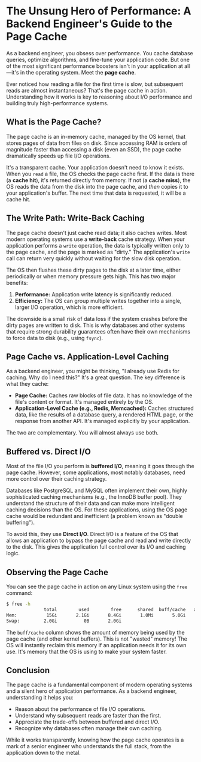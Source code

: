 # The Unsung Hero of Performance: A Backend Engineer's Guide to the Page Cache

As a backend engineer, you obsess over performance. You cache database queries, optimize algorithms, and fine-tune your application code. But one of the most significant performance boosters isn't in your application at all—it's in the operating system. Meet the **page cache**.

Ever noticed how reading a file for the first time is slow, but subsequent reads are almost instantaneous? That's the page cache in action. Understanding how it works is key to reasoning about I/O performance and building truly high-performance systems.

## What is the Page Cache?

The page cache is an in-memory cache, managed by the OS kernel, that stores pages of data from files on disk. Since accessing RAM is orders of magnitude faster than accessing a disk (even an SSD), the page cache dramatically speeds up file I/O operations.

It's a transparent cache. Your application doesn't need to know it exists. When you `read` a file, the OS checks the page cache first. If the data is there (a **cache hit**), it's returned directly from memory. If not (a **cache miss**), the OS reads the data from the disk into the page cache, and *then* copies it to your application's buffer. The next time that data is requested, it will be a cache hit.

## The Write Path: Write-Back Caching

The page cache doesn't just cache read data; it also caches writes. Most modern operating systems use a **write-back** cache strategy. When your application performs a `write` operation, the data is typically written only to the page cache, and the page is marked as "dirty." The application's `write` call can return very quickly without waiting for the slow disk operation.

The OS then flushes these dirty pages to the disk at a later time, either periodically or when memory pressure gets high. This has two major benefits:

1.  **Performance:** Application write latency is significantly reduced.
2.  **Efficiency:** The OS can group multiple writes together into a single, larger I/O operation, which is more efficient.

The downside is a small risk of data loss if the system crashes before the dirty pages are written to disk. This is why databases and other systems that require strong durability guarantees often have their own mechanisms to force data to disk (e.g., using `fsync`).

## Page Cache vs. Application-Level Caching

As a backend engineer, you might be thinking, "I already use Redis for caching. Why do I need this?" It's a great question. The key difference is what they cache:

*   **Page Cache:** Caches raw blocks of file data. It has no knowledge of the file's content or format. It's managed entirely by the OS.
*   **Application-Level Cache (e.g., Redis, Memcached):** Caches structured data, like the results of a database query, a rendered HTML page, or the response from another API. It's managed explicitly by your application.

The two are complementary. You will almost always use both.

## Buffered vs. Direct I/O

Most of the file I/O you perform is **buffered I/O**, meaning it goes through the page cache. However, some applications, most notably databases, need more control over their caching strategy.

Databases like PostgreSQL and MySQL often implement their own, highly sophisticated caching mechanisms (e.g., the InnoDB buffer pool). They understand the structure of their data and can make more intelligent caching decisions than the OS. For these applications, using the OS page cache would be redundant and inefficient (a problem known as "double buffering").

To avoid this, they use **Direct I/O**. Direct I/O is a feature of the OS that allows an application to bypass the page cache and read and write directly to the disk. This gives the application full control over its I/O and caching logic.

## Observing the Page Cache

You can see the page cache in action on any Linux system using the `free` command:

```bash
$ free -h
              total        used        free      shared  buff/cache   available
Mem:           15Gi       2.1Gi       8.4Gi       1.0Mi       5.0Gi        13Gi
Swap:         2.0Gi          0B       2.0Gi
```

The `buff/cache` column shows the amount of memory being used by the page cache (and other kernel buffers). This is not "wasted" memory! The OS will instantly reclaim this memory if an application needs it for its own use. It's memory that the OS is using to make your system faster.

## Conclusion

The page cache is a fundamental component of modern operating systems and a silent hero of application performance. As a backend engineer, understanding it helps you:

*   Reason about the performance of file I/O operations.
*   Understand why subsequent reads are faster than the first.
*   Appreciate the trade-offs between buffered and direct I/O.
*   Recognize why databases often manage their own caching.

While it works transparently, knowing how the page cache operates is a mark of a senior engineer who understands the full stack, from the application down to the metal.
